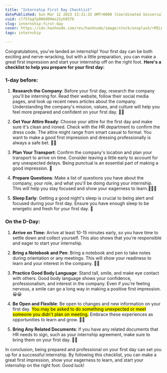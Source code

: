 ```yaml
---
title: "Internship First Day Checklist"
datePublished: Sun Mar 12 2023 13:31:33 GMT+0000 (Coordinated Universal Time)
cuid: clf5fpgfp000d09mo22yh857b
slug: internship-first-day
cover: https://cdn.hashnode.com/res/hashnode/image/stock/unsplash/rMILC1PIwM0/upload/2144ab0a2822db3ce61069b07228811e.jpeg
tags: internship

---
```


Congratulations, you've landed an internship! Your first day can be both exciting and nerve-wracking, but with a little preparation, you can make a great first impression and start your internship off on the right foot. **Here's a checklist to help you prepare for your first day:**

### 1-day before:

1. **Research the Company**: Before your first day, research the company you'll be interning for. Read their website, follow their social media pages, and look up recent news articles about the company. Understanding the company's mission, values, and culture will help you feel more prepared and confident on your first day. 🔎🔎
    
2. **Get Your Attire Ready**: Choose your attire for the first day and make sure it's clean and ironed. Check with the HR department to confirm the dress code. The attire might range from smart casual to formal. You want to make a good first impression and dressing professionally is always a safe bet. 👚👚
    
3. **Plan Your Transport**: Confirm the company's location and plan your transport to arrive on time. Consider leaving a little early to account for any unexpected delays. Being punctual is an essential part of making a good impression. 🚗
    
4. **Prepare Questions**: Make a list of questions you have about the company, your role, and what you'll be doing during your internship. This will help you stay focused and show your eagerness to learn.🤔🙋‍♂️
    
5. **Sleep Early**: Getting a good night's sleep is crucial to being alert and focused during your first day. Ensure you have enough sleep to be energetic and fresh for your first day. 💚
    

### On the D-Day:

1. **Arrive on Time:** Arrive at least 10-15 minutes early, so you have time to settle down and collect yourself. This also shows that you're responsible and eager to start your internship.
    
2. **Bring a Notebook and Pen**: Bring a notebook and pen to take notes during orientation or any meetings. This will show your readiness to learn and your interest in the company. 📝📝
    
3. **Practice Good Body Language**: Stand tall, smile, and make eye contact with others. Good body language shows your confidence, professionalism, and interest in the company. Even if you're feeling nervous, a smile can go a long way in making a positive first impression. 😀😀
    
4. **Be Open and Flexible**: Be open to changes and new information on your first day. <mark>You may be asked to do something unexpected or meet someone you didn't plan on meeting.</mark> Embrace these experiences as opportunities to learn and grow. 💪💪
    
5. **Bring Any Related Documents**: If you have any related documents that HR needs to sign, such as your internship agreement, make sure to bring them on your first day. 🎒🎒
    

In conclusion, being prepared and professional on your first day can set you up for a successful internship. By following this checklist, you can make a great first impression, show your eagerness to learn, and start your internship on the right foot. Good luck!